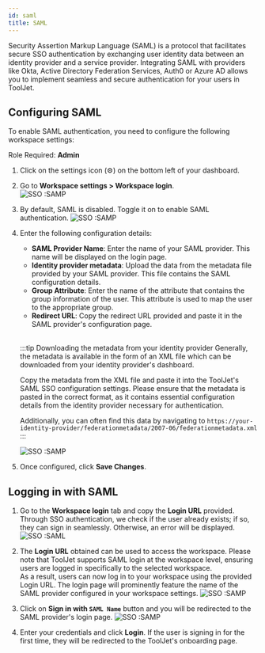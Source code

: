 ```yaml
---
id: saml
title: SAML
---
```


Security Assertion Markup Language (SAML) is a protocol that facilitates secure SSO authentication by exchanging user identity data between an identity provider and a service provider. Integrating SAML with providers like Okta, Active Directory Federation Services, Auth0 or Azure AD allows you to implement seamless and secure authentication for your users in ToolJet.

## Configuring SAML

To enable SAML authentication, you need to configure the following workspace settings:

Role Required: **Admin** <br/>

1. Click on the settings icon (⚙️) on the bottom left of your dashboard.

2. Go to **Workspace settings > Workspace login**. <br/> 
    <img className="screenshot-full" src="/img/sso/saml/workspaceset-v2.png" alt="SSO :SAMP" />

2. By default, SAML is disabled. Toggle it on to enable SAML authentication.
    <img className="screenshot-full" src="/img/sso/saml/enable-v2.png" alt="SSO :SAMP" />

3. Enter the following configuration details:
    - **SAML Provider Name**: Enter the name of your SAML provider. This name will be displayed on the login page.
    - **Identity provider metadata**: Upload the data from the metadata file provided by your SAML provider. This file contains the SAML configuration details.
    - **Group Attribute**: Enter the name of the attribute that contains the group information of the user. This attribute is used to map the user to the appropriate group.
    - **Redirect URL**: Copy the redirect URL provided and paste it in the SAML provider's configuration page.

    <br/>

    :::tip Downloading the metadata from your identity provider
     Generally, the metadata is available in the form of an XML file which can be downloaded from your identity provider's dashboard.

     Copy the metadata from the XML file and paste it into the ToolJet's SAML SSO configuration settings. Please ensure that the metadata is pasted in the correct format, as it contains essential configuration details from the identity provider necessary for authentication.

     Additionally, you can often find this data by navigating to `https://your-identity-provider/federationmetadata/2007-06/federationmetadata.xml`
    :::

    <img className="screenshot-full" src="/img/sso/saml/config-new-v3.png" alt="SSO :SAMP" />

4. Once configured, click **Save Changes**.

## Logging in with SAML

1. Go to the **Workspace login** tab and copy the **Login URL** provided. Through SSO authentication, we check if the user already exists; if so, they can sign in seamlessly. Otherwise, an error will be displayed. 
    <img className="screenshot-full" src="/img/sso/saml/url-v3.png" alt="SSO :SAML"/>

2. The **Login URL** obtained can be used to access the workspace. Please note that ToolJet supports SAML login at the workspace level, ensuring users are logged in specifically to the selected workspace. <br/>
    As a result, users can now log in to your workspace using the provided Login URL. The login page will prominently feature the name of the SAML provider configured in your workspace settings.
    <img className="screenshot-full" src="/img/sso/saml/login.png" alt="SSO :SAMP" />

3. Click on **Sign in with `SAML Name`** button and you will be redirected to the SAML provider's login page.
    <img className="screenshot-full" src="/img/sso/saml/auth.png" alt="SSO :SAMP" />

4. Enter your credentials and click **Login**. If the user is signing in for the first time, they will be redirected to the ToolJet's onboarding page.
